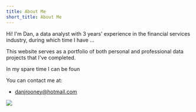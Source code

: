 ```yaml
---
title: About Me
short_title: About Me
---
```


Hi! I'm Dan, a data analyst with 3 years' experience in the financial services industry, during which time I have ...

This website serves as a portfolio of both personal and professional data projects that I've completed.

In my spare time I can be foun

You can contact me at:

- danjrooney@hotmail.com

![](./images/export-pdf.png)